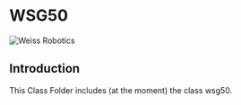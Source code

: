 # WSG50
    
![Weiss Robotics](https://www.weiss-robotics.com/wp-content/uploads/2015/10/Logo-Symbol-Weiss-Robotics.png "Weiss Robotics Logo")

## Introduction
This Class Folder includes (at the moment) the class wsg50. 
